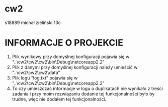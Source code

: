 # cw2
s18889 michał zieliński 13c

# INFORMACJE O PROJEKCIE
1. Plik wynikowy przy domyślnej konfiguracji pojawia się w "..\cw2\cw2\cw2\bin\Debug\netcoreapp2.2"
2. Plik z danymi przy domyślnej konfiguracji należy umieścić w
"..\cw2\cw2\cw2\data"
3. Plik logu "łog.txt" pojawia się w
"..\cw2\cw2\cw2\bin\Debug\netcoreapp2.2"
4. To czy umieszczać informacje w logu o duplikatach nie wynikało z treści zadania i przy moim rozwiązaniu dodanie tej funkcjonalności było by trudne, więc nie dodałem tej funkcjonalności.
